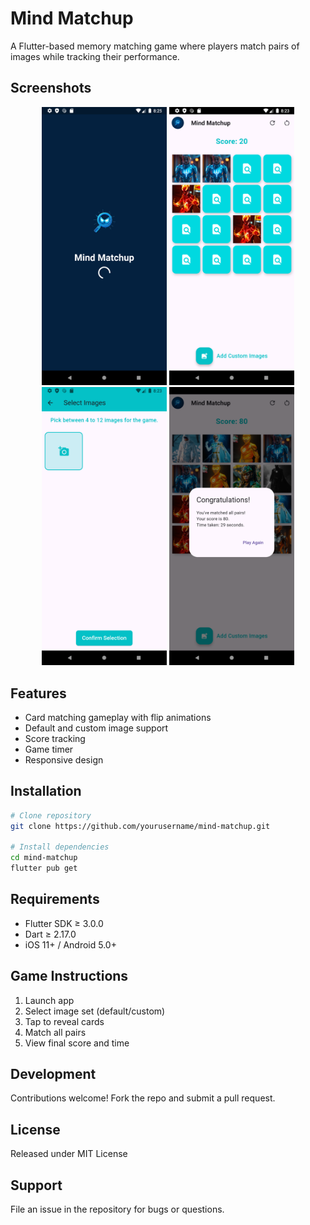 # Mind Matchup

A Flutter-based memory matching game where players match pairs of images while tracking their performance.

## Screenshots

<div align="center">
  <img src="assets/four.png" width="200" alt="Score Screen" />
  <img src="assets/one.png" width="200" alt="Home Screen" />
  <img src="assets/two.png" width="200" alt="Game Play" />
  <img src="assets/three.png" width="200" alt="Custom Images" />
</div>

## Features

- Card matching gameplay with flip animations
- Default and custom image support
- Score tracking
- Game timer
- Responsive design

## Installation

```bash
# Clone repository
git clone https://github.com/yourusername/mind-matchup.git

# Install dependencies
cd mind-matchup
flutter pub get
```

## Requirements

- Flutter SDK ≥ 3.0.0
- Dart ≥ 2.17.0
- iOS 11+ / Android 5.0+

## Game Instructions

1. Launch app
2. Select image set (default/custom)
3. Tap to reveal cards
4. Match all pairs
5. View final score and time

## Development

Contributions welcome! Fork the repo and submit a pull request.

## License

Released under MIT License

## Support

File an issue in the repository for bugs or questions.
